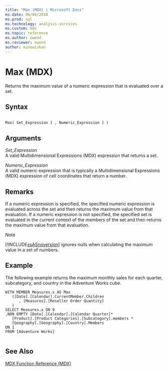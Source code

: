 ```yaml
---
title: "Max (MDX) | Microsoft Docs"
ms.date: 06/04/2018
ms.prod: sql
ms.technology: analysis-services
ms.custom: mdx
ms.topic: reference
ms.author: owend
ms.reviewer: owend
author: minewiskan
---
```

# Max (MDX)


  Returns the maximum value of a numeric expression that is evaluated over a set.  
  
## Syntax  
  
```  
  
Max( Set_Expression [ , Numeric_Expression ] )  
```  
  
## Arguments  
 *Set_Expression*  
 A valid Multidimensional Expressions (MDX) expression that returns a set.  
  
 *Numeric_Expression*  
 A valid numeric expression that is typically a Multidimensional Expressions (MDX) expression of cell coordinates that return a number.  
  
## Remarks  
 If a numeric expression is specified, the specified numeric expression is evaluated across the set and then returns the maximum value from that evaluation. If a numeric expression is not specified, the specified set is evaluated in the current context of the members of the set and then returns the maximum value from that evaluation.  
  
> [!NOTE]  
>  [!INCLUDE[ssASnoversion](../includes/ssasnoversion-md.md)] ignores nulls when calculating the maximum value in a set of numbers.  
  
## Example  
 The following example returns the maximum monthly sales for each quarter, subcategory, and country in the Adventure Works cube.  
  
```  
WITH MEMBER Measures.x AS Max   
   ([Date].[Calendar].CurrentMember.Children  
      , [Measures].[Reseller Order Quantity]  
   )  
SELECT Measures.x ON 0  
,NON EMPTY [Date].[Calendar].[Calendar Quarter]*   
   [Product].[Product Categories].[Subcategory].members *  
   [Geography].[Geography].[Country].Members  
ON 1  
FROM [Adventure Works]  
  
```  
  
## See Also  
 [MDX Function Reference &#40;MDX&#41;](../mdx/mdx-function-reference-mdx.md)  
  
  
